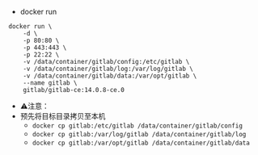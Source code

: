 - docker run
```
docker run \
    -d \
    -p 80:80 \
    -p 443:443 \
    -p 22:22 \
    -v /data/container/gitlab/config:/etc/gitlab \
    -v /data/container/gitlab/log:/var/log/gitlab \
    -v /data/container/gitlab/data:/var/opt/gitlab \
    --name gitlab \
    gitlab/gitlab-ce:14.0.8-ce.0
```
- ⚠️注意：
- 预先将目标目录拷贝至本机
  - `docker cp gitlab:/etc/gitlab /data/container/gitlab/config`
  - `docker cp gitlab:/var/log/gitlab /data/container/gitlab/log`
  - `docker cp gitlab:/var/opt/gitlab /data/container/gitlab/data`
